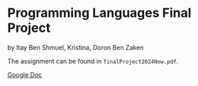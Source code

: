 # Programming Languages Final Project

by Itay Ben Shmuel, Kristina, Doron Ben Zaken

The assignment can be found in `finalProject2024New.pdf`.

[Google Doc](https://docs.google.com/document/d/18LzRqjkmaxeEk0OPAKSMulB_E3oUl3rgVXZwKjL-xFg/edit?usp=sharing)


